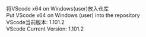 将VScode x64 on Windows(user)放入仓库 \
Put VScode x64 on Windows (user) into the repository \
VScode当前版本: 1.101.2 \
VScode Current Version: 1.101.2

